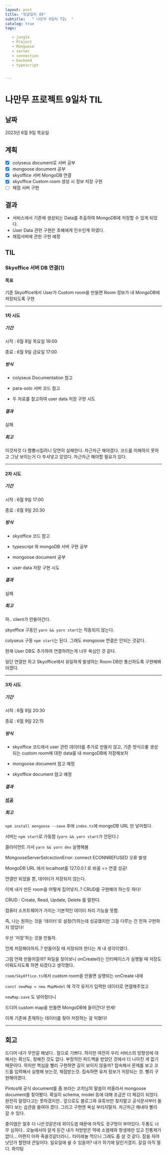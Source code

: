 ```yaml
---
layout: post
title: "정글일지 49"
subtitle:   " 나만무 9일차 TIL  "
catalog: true
tags:

   - jungle
   - Project
   - Mongoose
   - server
   - connection
   - backend
   - typescript


---
```


# 나만무 프로젝트 9일차 TIL

## 날짜

2023년 6월 9일 목요일

## 계획

- [x] colyseus document로 서버 공부
- [x] mongoose document 공부
- [x] skyoffice 서버 MongoDB 연결
- [x] skyoffice Custom room 생성 시 정보 저장 구현
- [ ] 채점 서버 구현

## 결과

- 서비스에서 기존에 생성되는 Data를 추출하여 MongoDB에 저장할 수 있게 되었다.
- User Data 관련 구현은 초혜에게 인수인계 하였다.
- 채점서버에 관한 구현 예정

## TIL

### Skyoffice 서버 DB 연결(1) 

#### 목표

기존 Skyoffice에서 User가 Custom room을 만들면 Room 정보가 내 MongoDB에 저장되도록 구현

------

#### 1차 시도

##### 기간

시작 : 6월 8일 목요일 19:00 

종료 : 6월 9일 금요일 17:00

##### 방식

- colyseus Documentation 참고

- para-solo 서버 코드 참고

- 두 자료를 참고하여 user data 저장 구현 시도

##### 결과

실패

##### 회고

이것저것 다 짬뽕시킬려니 당연히 실패한다. 차근차근 해야겠다. 코드를 이해하지 못하고 그냥 보이는거 다 쑤셔넣고 있었다. 차근차근 해야할 필요가 있다.

------

#### 2차 시도

##### 기간

시작 : 6월 9일 17:00

종료 : 6월 9일 20:30

##### 방식

- skyoffice 코드 참고

- typescript 와 mongoDB 서버 구현 공부

- mongoose document 공부

- user data 저장 구현 시도

##### 결과

실패

##### 회고

하.. client가 안돌아간다.

skyoffice 구동인 `yarn && yarn start`는 작동되지 않는다.

colyseus 구동 `npm start`는 된다. 그래도 mongoose 연결은 안되는 것같다.

현재 User DB도 추가하여 연결하려는게 너무 욕심인 것 같다.

일단 연결만 하고 Skyoffice에서 유일하게 발생하는 Room DB만 통신하도록 구현해봐야겠다.

------

#### 3차 시도

##### 기간

시작 : 6월 9일 20:30

종료 : 6월 9일 22:15

##### 방식

- skyoffice 코드에서 user 관련 데이터를 추가로 만들지 않고, 기존 방식으롷 생성되는 custom room에 대한 data를 내 mongoDB에 저장해보자

- mongoose document 참고 예정

- skyoffice document 참고 예정

##### 결과

**<u>성공</u>**

##### 회고

`npm install mongoose --save` 후에 `index.ts`에 mongoDB URL 만 넣어줬다.

서버는 `npm start`로 가동함 (`yarn && yarn start`가 안된다.)

클라이언트 가서 `yarn && yarn dev` 실행해봄

MongooseServerSelcectionError: connect ECONNREFUSED 오류 발생

MongoDB URL 에서 localhost를 127.0.0.1 로 바꿈 => 연결 성공!

연결만 되었을 뿐, 데이터가 저장되지 않는다.

이제 내가 만든 room을 어떻게 집어넣지..? CRUD를 구현해야 하는듯 하다! 

CRUD : Create, Read, Update, Delete 를 말한다.

컴퓨터 소프트웨어가 가지는 기본적인 데이터 처리 기능을 뜻함.

즉, 나는 원하는 것을 '데이터'로 설정(?)하는데 성공했지만 그걸 다루는 건 전혀 구현하지 않았다!

우선 '저장'하는 것을 만들자.



언제 저장해야하지..? 만들어질 때 저장되야 한다는 게 내 생각이였다. 

그럼 언제 만들어질까? 파일을 찾아보니 onCreate라는 인터페이스가 실행될 때 저장도 이뤄도지도록 하면 되겠다고 생각했다.

`room/SkyOffice.ts`에서 custom room을 만들면 실행되는 onCreate 내에 

 `const newMap = new MapModel` 에 각각 유저가 입력한 데이터로 연결해주었고

`newMap.save` 도 넣어줬더니 

드디어 custom map을 만들면 MongoDB에 들어간다! 만세!

이제 기존에 존재하는 데이터를 찾아 저장하는 걸 익혔다! 

------



## 회고

드디어 내가 무언갈 해냈다.. 참으로 기쁘다. 하지만 여전히 우리 서비스의 방향성에 대해서는 확신도, 정해진 것도 없다. 부정적인 피드백을 받았던 것에서 더 나아진 게 없기 때문이다. 하지만 핵심을 빨리 구현하면 길이 보이지 않을까? 접속해서 문제를 보고 코드를 입력해서 실행해 보는것, 채점받는것. 접속하면 유저 정보가 저장되는 것. 빨리 구현해야겠다.

Pintos때 공식 document를 좀 보라는 코치님의 말씀이 떠올라서 mongoose document를 찾아봤다. 확실히 schema, model 등에 대해 조금은 더 체감이 되었다. 완전히 알았다고는 못하겠지만.. 앞으로도 블로그와 유튜브만 찾지말고 공식문서부터 들여다 보는 습관을 들여야 겠다. 그리고 구현엔 욕심 부리지말자. 차근차근 해내야 빨리 갈 수 있다.

중이염은 얼추 다 나은것같은데 외이도염 때문에 아직도 귓구멍이 부어있다. 두통도 너무 심하다.. 오늘에서야 알게 된건 내가 처방받은 약에 소염제와 항생제만 있고 진통제가 없다... 어쩐지 아파 죽을것같더라니.. 타이레놀 먹으니 그래도 좀 살 것 같다. 잠을 자야 낫던가 할텐데 큰일이다. 일요일에 쉴 수 있을까? 내가 하기에 달린거겠지. 갈길 아직 멀다. 화이팅